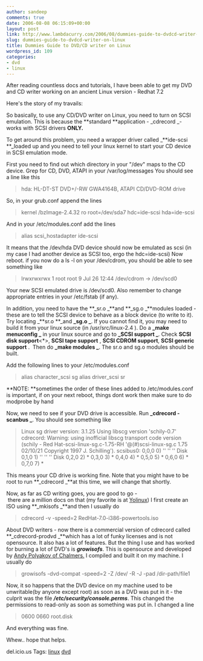 ```yaml
---
author: sandeep
comments: true
date: 2006-08-08 06:15:09+00:00
layout: post
link: http://www.lambdacurry.com/2006/08/dummies-guide-to-dvdcd-writer-on-linux/
slug: dummies-guide-to-dvdcd-writer-on-linux
title: Dummies Guide to DVD/CD writer on Linux
wordpress_id: 109
categories:
- dvd
- linux
---
```


After reading countless docs and tutorials, I have been able to get my DVD and CD writer working on an ancient Linux version - Redhat 7.2

Here's the story of my travails:

So basically, to use any CD/DVD writer on Linux, you need to turn on SCSI emulation. This is because the **standard **application - _cdrecord _- works with SCSI drivers **ONLY.**

To get around this problem, you need a wrapper driver called _**ide-scsi **_loaded up and you need to tell your linux kernel to start your CD device in SCSI emulation mode.

First you need to find out which directory in your "/dev" maps to the CD device. Grep for CD, DVD, ATAPI in your /var/log/messages
You should see a line like this


<blockquote>hda: HL-DT-ST DVD+/-RW GWA4164B, ATAPI CD/DVD-ROM drive</blockquote>


So, in your grub.conf append the lines


<blockquote>kernel /bzImage-2.4.32 ro root=/dev/sda7 hdc=ide-scsi hda=ide-scsi</blockquote>


And in your /etc/modules.conf add the lines


<blockquote>alias scsi_hostadapter ide-scsi</blockquote>


It means that the /dev/hda DVD device should now be emulated as scsi (in my case I had another device as SCSI too, ergo the hdc=ide-scsi)
Now reboot.
if you now do a ls -l on your /dev/cdrom, you should be able to see something like


<blockquote>lrwxrwxrwx    1 root     root            9 Jul 26 12:44 /dev/cdrom -> /dev/scd0</blockquote>


Your new SCSI emulated drive is /dev/scd0. Also remember to change appropriate entries in your /etc/fstab (if any).

In addition, you need to have the **_sr.o _**and **_sg.o _**modules loaded - these are to tell the SCSI device to behave as a block device (to write to it).
Try locating _**sr.o **_and **_sg.o _**. If you cannot find it, you may need to build it from your linux source (in /usr/src/linux-2.4 ). Do a **_make menuconfig _** in your linux source and go to **_SCSI support _**. Check **SCSI disk support**<*>, **SCSI tape support** <M>, **SCSI CDROM support**<M>, **SCSI generic support** <M>.  Then do **_make modules _**. The sr.o and sg.o modules should be built.

Add the following lines to your /etc/modules.conf


<blockquote>alias character_scsi sg
alias driver_scsi sr</blockquote>


**NOTE: **sometimes the order of these lines added to /etc/modules.conf is important, if on your next reboot, things dont work then make sure to do modprobe by hand

Now, we need to see if your DVD drive is accessible. Run **_cdrecord -scanbus _**.
You should see something like


<blockquote>Linux sg driver version: 3.1.25
Using libscg version 'schily-0.7'
cdrecord: Warning: using inofficial libscg transport code version (schily - Red Hat-scsi-linux-sg.c-1.75-RH '@(#)scsi-linux-sg.c        1.75 02/10/21 Copyright 1997 J. Schilling').
scsibus0:
0,0,0     0) '' '' '' Disk
0,1,0     1) '' '' '' Disk
0,2,0     2) *
0,3,0     3) *
0,4,0     4) *
0,5,0     5) *
0,6,0     6) *
0,7,0     7) *</blockquote>


This means your CD drive is working fine. Note that you might have to be root to run **_cdrecord _**at this time, we will change that shortly.

Now, as far as CD writing goes, you are good to go - there are a million docs on that (my favorite is at [Yolinux](http://yolinux.com/TUTORIALS/LinuxTutorialCDBurn.html))
I first create an ISO using **_mkisofs _**and then I usually do


<blockquote>cdrecord -v -speed=2  RedHat-7.0-i386-powertools.iso</blockquote>


About DVD writers - now there is a commercial version of cdrecord called **_cdrecord-prodvd _**which has a lot of funky licenses and is not opensource. It also has a lot of features. But the thing I use and has worked for burning a lot of DVD's is **_growisofs_**. This is opensource and developed by [Andy Polyakov of Chalmers.](http://fy.chalmers.se/~appro/linux/DVD+RW/) I compiled and built it on my machine.
I usually do


<blockquote>growisofs -dvd-compat -speed=2 -Z /dev/<name_of_dvd_device> -R -J -pad /dir-path/file1</blockquote>


Now, it so happens that the DVD device on my machine used to be unwritable(by anyone except root) as soon as a DVD was put in it - the culprit was the file **_/etc/security/console.perms_**. This changed the permissions to read-only as soon as something was put in.
I changed a line


<blockquote><console>  0600 <cdrom>      0660 root.disk</blockquote>


And everything was fine.

Whew.. hope that helps.

del.icio.us Tags: [linux](http://del.icio.us/sss8ue/linux) [dvd](http://del.icio.us/sss8ue/dvd)
